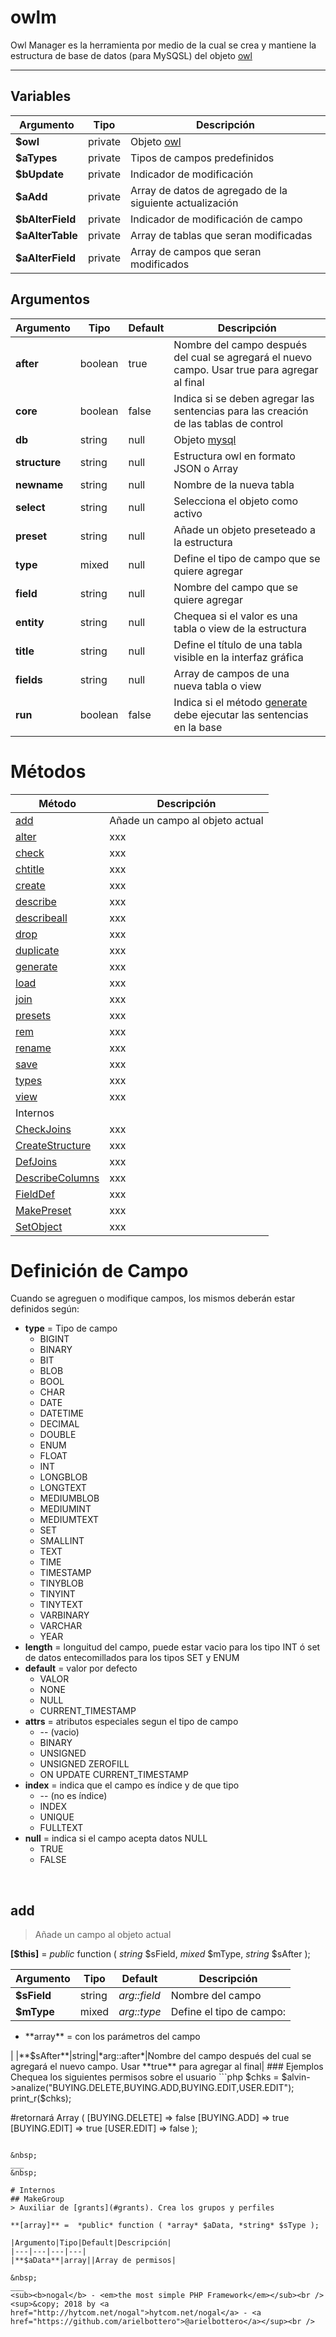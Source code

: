 # owlm
Owl Manager es la herramienta por medio de la cual se crea y mantiene la estructura de base de datos (para MySQSL) del objeto [owl](https://github.com/arielbottero/wiki/blob/master/nogal/docs/owl.md)
___

## Variables
|Argumento|Tipo|Descripción|
|---|---|---|
|**$owl**|private|Objeto [owl](https://github.com/arielbottero/wiki/blob/master/nogal/docs/owl.md)|
|**$aTypes**|private|Tipos de campos predefinidos|
|**$bUpdate**|private|Indicador de modificación|
|**$aAdd**|private|Array de datos de agregado de la siguiente actualización|
|**$bAlterField**|private|Indicador de modificación de campo|
|**$aAlterTable**|private|Array de tablas que seran modificadas|
|**$aAlterField**|private|Array de campos que seran modificados|

## Argumentos
|Argumento|Tipo|Default|Descripción|
|---|---|---|---|
|**after**|boolean|true|Nombre del campo después del cual se agregará el nuevo campo. Usar true para agregar al final|
|**core**|boolean|false|Indica si se deben agregar las sentencias para las creación de las tablas de control|
|**db**|string|null|Objeto [mysql](https://github.com/arielbottero/wiki/blob/master/nogal/docs/mysql.md)|
|**structure**|string|null|Estructura owl en formato JSON o Array|
|**newname**|string|null|Nombre de la nueva tabla|
|**select**|string|null|Selecciona el objeto como activo|
|**preset**|string|null|Añade un objeto preseteado a la estructura|
|**type**|mixed|null|Define el tipo de campo que se quiere agregar|
|**field**|string|null|Nombre del campo que se quiere agregar|
|**entity**|string|null|Chequea si el valor es una tabla o view de la estructura|
|**title**|string|null|Define el título de una tabla visible en la interfaz gráfica|
|**fields**|string|null|Array de campos de una nueva tabla o view|
|**run**|boolean|false|Indica si el método [generate](#generate) debe ejecutar las sentencias en la base|

# Métodos
|Método|Descripción|
|---|---|
|[add](#add)|Añade un campo al objeto actual|
|[alter](#alter)|xxx|
|[check](#check)|xxx|
|[chtitle](#chtitle)|xxx|
|[create](#create)|xxx|
|[describe](#describe)|xxx|
|[describeall](#describeall)|xxx|
|[drop](#drop)|xxx|
|[duplicate](#duplicate)|xxx|
|[generate](#generate)|xxx|
|[load](#load)|xxx|
|[join](#join)|xxx|
|[presets](#presets)|xxx|
|[rem](#rem)|xxx|
|[rename](#rename)|xxx|
|[save](#save)|xxx|
|[types](#types)|xxx|
|[view](#view)|xxx|
|Internos||
|[CheckJoins](#checkjoins)|xxx|
|[CreateStructure](#createstructure)|xxx|
|[DefJoins](#defjoins)|xxx|
|[DescribeColumns](#describecolumns)|xxx|
|[FieldDef](#fielddef)|xxx|
|[MakePreset](#makepreset)|xxx|
|[SetObject](#setobject)|xxx|

# Definición de Campo
Cuando se agreguen o modifique campos, los mismos deberán estar definidos según:

- **type** = Tipo de campo
	- BIGINT
	- BINARY
	- BIT
	- BLOB
	- BOOL
	- CHAR
	- DATE
	- DATETIME
	- DECIMAL
	- DOUBLE
	- ENUM
	- FLOAT
	- INT
	- LONGBLOB
	- LONGTEXT
	- MEDIUMBLOB
	- MEDIUMINT
	- MEDIUMTEXT
	- SET
	- SMALLINT
	- TEXT
	- TIME
	- TIMESTAMP
	- TINYBLOB
	- TINYINT
	- TINYTEXT
	- VARBINARY
	- VARCHAR
	- YEAR
- **length** = longuitud del campo, puede estar vacio para los tipo INT ó set de datos entecomillados para los tipos SET y ENUM
- **default** = valor por defecto
	- VALOR
	- NONE
	- NULL
	- CURRENT_TIMESTAMP
- **attrs** = atributos especiales segun el tipo de campo
    - -- (vacio)
    - BINARY
	- UNSIGNED
	- UNSIGNED ZEROFILL
	- ON UPDATE CURRENT_TIMESTAMP
- **index** = indica que el campo es índice y de que tipo
	- -- (no es índice)
    - INDEX
	- UNIQUE
	- FULLTEXT
- **null** = indica si el campo acepta datos NULL
	- TRUE
	- FALSE

&nbsp;

## add
> Añade un campo al objeto actual

**[$this]** =  *public* function ( *string* $sField, *mixed* $mType, *string* $sAfter );  

|Argumento|Tipo|Default|Descripción|
|---|---|---|---|
|**$sField**|string|*arg::field*|Nombre del campo|
|**$mType**|mixed|*arg::type*|Define el tipo de campo:  
<ul>
	<li>**array** = con los parámetros del campo</li>
</ul>
|
|**$sAfter**|string|*arg::after*|Nombre del campo después del cual se agregará el nuevo campo. Usar **true** para agregar al final|
### Ejemplos
Chequea los siguientes permisos sobre el usuario
```php
$chks = $alvin->analize("BUYING.DELETE,BUYING.ADD,BUYING.EDIT,USER.EDIT");
print_r($chks);

#retornará
Array (
	[BUYING.DELETE] => false
	[BUYING.ADD] => true
	[BUYING.EDIT] => true
	[USER.EDIT] => false
);
```

&nbsp;
___
&nbsp;

# Internos
## MakeGroup
> Auxiliar de [grants](#grants). Crea los grupos y perfiles

**[array]** =  *public* function ( *array* $aData, *string* $sType );  

|Argumento|Tipo|Default|Descripción|
|---|---|---|---|
|**$aData**|array||Array de permisos|

&nbsp;
___
<sub><b>nogal</b> - <em>the most simple PHP Framework</em></sub><br />
<sup>&copy; 2018 by <a href="http://hytcom.net/nogal">hytcom.net/nogal</a> - <a href="https://github.com/arielbottero">@arielbottero</a></sup><br />